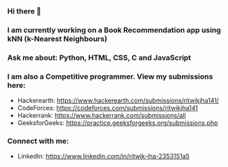 ### Hi there 👋

### I am currently working on a Book Recommendation app using kNN (k-Nearest Neighbours)
### Ask me about: Python, HTML, CSS, C and JavaScript 
### I am also a Competitive programmer. View my submissions here:
  * Hackerearth: https://www.hackerearth.com/submissions/ritwikjha141/
  * CodeForces: https://codeforces.com/submissions/ritwikjha141
  * Hackerrank: https://www.hackerrank.com/submissions/all
  * GeeksforGeeks: https://practice.geeksforgeeks.org/submissions.php
  
### Connect with me:
   * LinkedIn: https://www.linkedin.com/in/ritwik-jha-2353151a5
  

<!--
**ritwik15416/ritwik15416** is a ✨ _special_ ✨ repository because its `README.md` (this file) appears on your GitHub profile.

Here are some ideas to get you started:

- 🔭 I’m currently working on ...
- 🌱 I’m currently learning ...
- 👯 I’m looking to collaborate on ...
- 🤔 I’m looking for help with ...
- 💬 Ask me about ...
- 📫 How to reach me: ...
- 😄 Pronouns: ...
- ⚡ Fun fact: ...
-->
